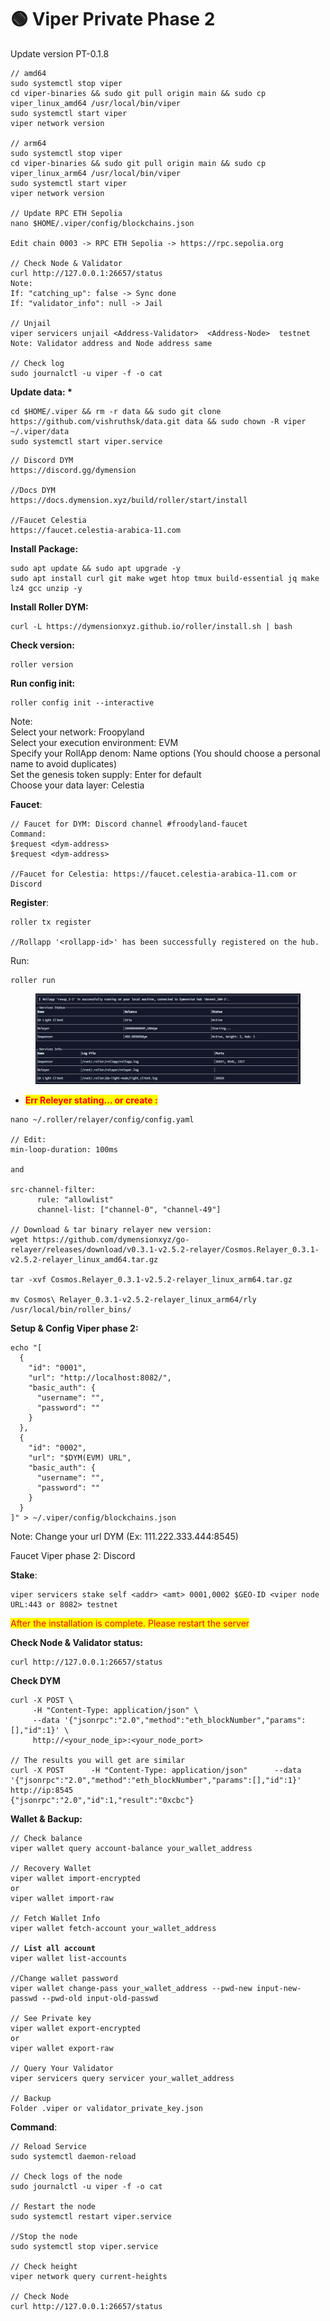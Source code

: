 # 🟢 Viper Private Phase 2

Update version PT-0.1.8

```
// amd64
sudo systemctl stop viper
cd viper-binaries && sudo git pull origin main && sudo cp viper_linux_amd64 /usr/local/bin/viper
sudo systemctl start viper
viper network version

// arm64
sudo systemctl stop viper
cd viper-binaries && sudo git pull origin main && sudo cp viper_linux_arm64 /usr/local/bin/viper
sudo systemctl start viper
viper network version

// Update RPC ETH Sepolia
nano $HOME/.viper/config/blockchains.json

Edit chain 0003 -> RPC ETH Sepolia -> https://rpc.sepolia.org

// Check Node & Validator
curl http://127.0.0.1:26657/status
Note:
If: "catching_up": false -> Sync done
If: "validator_info": null -> Jail

// Unjail
viper servicers unjail <Address-Validator>  <Address-Node>  testnet
Note: Validator address and Node address same

// Check log
sudo journalctl -u viper -f -o cat
```

**Update data: \***

```
cd $HOME/.viper && rm -r data && sudo git clone https://github.com/vishruthsk/data.git data && sudo chown -R viper ~/.viper/data
sudo systemctl start viper.service
```

```
// Discord DYM
https://discord.gg/dymension

//Docs DYM
https://docs.dymension.xyz/build/roller/start/install

//Faucet Celestia
https://faucet.celestia-arabica-11.com
```

**Install Package:**

```
sudo apt update && sudo apt upgrade -y
sudo apt install curl git make wget htop tmux build-essential jq make lz4 gcc unzip -y  
```

**Install Roller DYM:**

```
curl -L https://dymensionxyz.github.io/roller/install.sh | bash
```

**Check version:**

```
roller version
```

**Run config init:**

```
roller config init --interactive
```

Note:\
Select your network: Froopyland\
Select your execution environment: EVM\
Specify your RollApp denom: Name options (You should choose a personal name to avoid duplicates)\
Set the genesis token supply: Enter for default\
Choose your data layer: Celestia

**Faucet**:

```
// Faucet for DYM: Discord channel #froodyland-faucet
Command: 
$request <dym-address> 
$request <dym-address>

//Faucet for Celestia: https://faucet.celestia-arabica-11.com or Discord
```

**Register**:

```
roller tx register

//Rollapp '<rollapp-id>' has been successfully registered on the hub.
```

Run:&#x20;

```
roller run
```

<figure><img src="../../.gitbook/assets/roller-status-e1b763c447b2ccc8533cab4a79932e26.png" alt=""><figcaption></figcaption></figure>

* <mark style="color:red;">**Err Releyer stating... or create :**</mark>

```
nano ~/.roller/relayer/config/config.yaml

// Edit:
min-loop-duration: 100ms

and

src-channel-filter:
      rule: "allowlist"
      channel-list: ["channel-0", "channel-49"]

// Download & tar binary relayer new version:
wget https://github.com/dymensionxyz/go-relayer/releases/download/v0.3.1-v2.5.2-relayer/Cosmos.Relayer_0.3.1-v2.5.2-relayer_linux_amd64.tar.gz

tar -xvf Cosmos.Relayer_0.3.1-v2.5.2-relayer_linux_arm64.tar.gz

mv Cosmos\ Relayer_0.3.1-v2.5.2-relayer_linux_arm64/rly /usr/local/bin/roller_bins/
```



**Setup & Config Viper phase 2:**

```
echo "[
  {
    "id": "0001",
    "url": "http://localhost:8082/",
    "basic_auth": {
      "username": "",
      "password": ""
    }
  },
  {
    "id": "0002",
    "url": "$DYM(EVM) URL",
    "basic_auth": {
      "username": "",
      "password": ""
    }
  }
]" > ~/.viper/config/blockchains.json
```

Note: Change your url DYM (Ex: 111.222.333.444:8545)

Faucet Viper phase 2: Discord

**Stake**:&#x20;

```
viper servicers stake self <addr> <amt> 0001,0002 $GEO-ID <viper node URL:443 or 8082> testnet
```

<mark style="color:red;">After the installation is complete. Please restart the server</mark>

**Check Node & Validator status:**

```
curl http://127.0.0.1:26657/status
```

**Check DYM**&#x20;

```
curl -X POST \
     -H "Content-Type: application/json" \
     --data '{"jsonrpc":"2.0","method":"eth_blockNumber","params":[],"id":1}' \
     http://<your_node_ip>:<your_node_port>
     
// The results you will get are similar
curl -X POST      -H "Content-Type: application/json"      --data '{"jsonrpc":"2.0","method":"eth_blockNumber","params":[],"id":1}'      http://ip:8545
{"jsonrpc":"2.0","id":1,"result":"0xcbc"}
```



**Wallet & Backup:**

<pre><code>// Check balance
viper wallet query account-balance your_wallet_address

// Recovery Wallet
viper wallet import-encrypted
or
viper wallet import-raw

// Fetch Wallet Info
viper wallet fetch-account your_wallet_address

<strong>// List all account
</strong>viper wallet list-accounts

//Change wallet password
viper wallet change-pass your_wallet_address --pwd-new input-new-passwd --pwd-old input-old-passwd

// See Private key
viper wallet export-encrypted
or
viper wallet export-raw

// Query Your Validator
viper servicers query servicer your_wallet_address

// Backup
Folder .viper or validator_private_key.json
</code></pre>

**Command**:

```
// Reload Service
sudo systemctl daemon-reload

// Check logs of the node
sudo journalctl -u viper -f -o cat

// Restart the node
sudo systemctl restart viper.service

//Stop the node
sudo systemctl stop viper.service 

// Check height
viper network query current-heights

// Check Node 
curl http://127.0.0.1:26657/status
```
